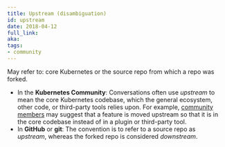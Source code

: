 ```yaml
---
title: Upstream (disambiguation)
id: upstream
date: 2018-04-12
full_link: 
aka: 
tags:
- community 
---
```

 May refer to: core Kubernetes or the source repo from which a repo was forked.

<!--more--> 

* In the **Kubernetes Community**: Conversations often use *upstream* to mean the core Kubernetes codebase, which the general ecosystem, other code, or third-party tools relies upon. For example, [community members](#term-member) may suggest that a feature is moved upstream so that it is in the core codebase instead of in a plugin or third-party tool.
* In **GitHub** or **git**: The convention is to refer to a source repo as *upstream*, whereas the forked repo is considered *downstream*.

